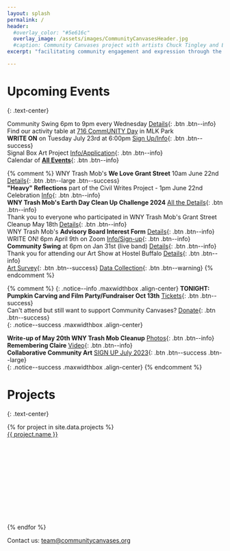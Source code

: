 ```yaml
---
layout: splash
permalink: /
header:
  #overlay_color: "#5e616c"
  overlay_image: /assets/images/CommunityCanvasesHeader.jpg
  #caption: Community Canvases project with artists Chuck Tingley and Edreys Wajed
excerpt: "facilitating community engagement and expression through the arts"

---
```


# Upcoming Events
{: .text-center}

Community Swing 6pm to 9pm every Wednesday [Details](
    https://www.facebook.com/communityswing){: .btn .btn--info}<br>
Find our activity table at [716 CommUNITY Day](
    https://www.eventbrite.com/e/716-community-day-tickets-884416271877
) in MLK Park<br>
**WRITE ON** on Tuesday July 23rd at 6:00pm
    [Sign Up/Info](https://kindfools.org/writeon/){: .btn .btn--success}<br>
Signal Box Art Project [Info/Application](
    /signalboxes/northbuffalo/){: .btn .btn--info}<br>
Calendar of [**All Events**](
    /events/){: .btn .btn--info}<br>

{% comment %}
WNY Trash Mob's **We Love Grant Street** 10am June 22nd [Details](
    /events/cleanup20240622/){: .btn .btn--large .btn--success}<br>
**"Heavy" Reflections** part of the Civil Writes Project - 1pm June 22nd Celebration
   [Info](https://kindfools.org/heavyreflections/){: .btn .btn--info}<br>
**WNY Trash Mob's Earth Day Clean Up Challenge 2024** [All the Details](
    /earthday2024/){: .btn .btn--info}<br>
Thank you to everyone who participated in WNY Trash Mob's Grant Street Cleanup May 18th [Details](
    /events/cleanup20240518/){: .btn .btn--info}<br>
WNY Trash Mob's **Advisory Board Interest Form** [Details](
    https://docs.google.com/forms/d/e/1FAIpQLSdEl97wl8-2h3utgQFutv624b2_dMh0bYoFICap5twcbq7ZXw/viewform?usp=sf_link   
){: .btn .btn--info}<br>
WRITE ON! 6pm April 9th on Zoom [Info/Sign-up](
    https://kindfools.org/writeon/){: .btn .btn--info}<br>
**Community Swing** at 6pm on Jan 31st (live band) [Details](
    https://www.facebook.com/communityswing
    ){: .btn .btn--info}<br>
Thank you for attending our Art Show at Hostel Buffalo [Details](
    /events/artshow20231111/){: .btn .btn--info}<br>
[Art Survey](
https://docs.google.com/forms/d/e/1FAIpQLSfaCyszcBCM1RKUOpB4O_wfKkR5dA8_oXpwG9IQlASn7kwXgQ/viewform
){: .btn .btn--success} [Data Collection](
https://docs.google.com/forms/d/e/1FAIpQLSe_z314Lh2i1LRe87zYxUFVd2iWS8pYDOx-iyihX5yIL8qbcw/viewform
){: .btn .btn--warning}
{% endcomment %}

{% comment %}
{: .notice--info .maxwidthbox .align-center}
**TONIGHT: Pumpkin Carving and Film Party/Fundraiser Oct 13th** [Tickets](
    https://www.chateaubuffalo.com/suite-16-cinema-series
    ){: .btn .btn--success}<br>
Can't attend but still want to support Community Canvases? [Donate](/donate/
    ){: .btn .btn--success}<br>
{: .notice--success .maxwidthbox .align-center}

**Write-up of May 20th WNY Trash Mob Cleanup** [Photos](https://www.instagram.com/p/CsjYMIIO8PR/){: .btn .btn--info}<br>
**Remembering Claire** [Video](https://kindfools.org/videos/let-them-be/){: .btn .btn--info}<br>
**Collaborative Community Art** [SIGN UP July 2023](/events/communityartsummer2023/){: .btn .btn--success .btn--large}<br>
{: .notice--success .maxwidthbox .align-center}
{% endcomment %}

# Projects
{: .text-center}

<div class="grid">
    {% for project in site.data.projects %}
        <div class="grid-item">
            <a alt="{{ project.name }}" href="{{ project.link }}" title="{{ project.name }}">
                <div class="panel panel-default">
                    <div class="panel-heading">
                        {{ project.name }}
                    </div>
                    <div class="panel-body" style="background: url('{{ project.image }}') no-repeat; background-size: cover; min-height: 200px;"></div>
                </div>
            </a>
        </div>
    {% endfor %}
</div>

Contact us: [team@communitycanvases.org](mailto:team@communitycanvases.org)

